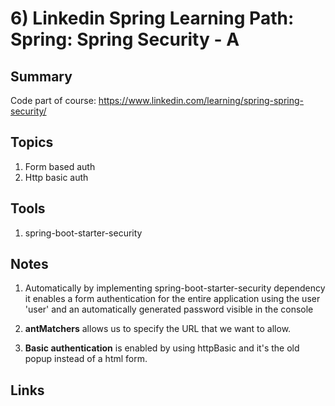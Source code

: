 # 6) Linkedin Spring Learning Path: Spring: Spring Security - A
## Summary
Code part of course: https://www.linkedin.com/learning/spring-spring-security/


## Topics
1) Form based auth
2) Http basic auth

## Tools
1) spring-boot-starter-security

## Notes
1) Automatically by implementing spring-boot-starter-security dependency 
it enables a form authentication for the entire application using the user 'user' 
and an automatically generated password visible in the console 

2) **antMatchers** allows us to specify the URL that we want to allow.
3) **Basic authentication** is enabled by using httpBasic and it's the old popup instead of a html form.
## Links